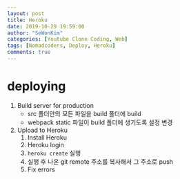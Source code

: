 ```yaml
---
layout: post
title: Heroku
date: 2019-10-29 19:59:00
author: "SeWonKim"
categories: [Youtube Clone Coding, Web]
tags: [Nomadcoders, Deploy, Heroku]
comments: true
---
```


# deploying

1. Build server for production
    - src 폴더안의 모든 파일을 build 폴더에 build
    - webpack static 파일이 build 폴더에 생기도록 설정 변경
2. Upload to Heroku
    1. Install Heroku    
    2. Heroku login
    3. `heroku create` 실행
    4. 실행 후 나온 git remote 주소를 복사해서 그 주소로 push
    5. Fix errors


